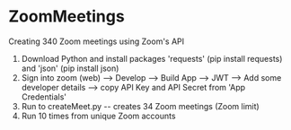 # ZoomMeetings
Creating 340 Zoom meetings using Zoom's API

1. Download Python and install packages 'requests' (pip install requests) and 'json' (pip install json)
2. Sign into zoom (web) --> Develop --> Build App --> JWT --> Add some developer details --> copy API Key and API Secret from 'App Credentials'
3. Run to createMeet.py -- creates 34 Zoom meetings (Zoom limit)
4. Run 10 times from unique Zoom accounts
